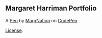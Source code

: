 Margaret Harriman Portfolio
---------------------------


A [Pen](http://codepen.io/MargNation/pen/XNoOpq) by [MargNation](http://codepen.io/MargNation) on [CodePen](http://codepen.io/).

[License](http://codepen.io/MargNation/pen/XNoOpq/license).